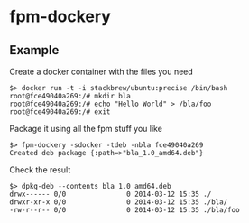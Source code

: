 fpm-dockery
======================

Example
---------------

Create a docker container with the files you need

    $> docker run -t -i stackbrew/ubuntu:precise /bin/bash
    root@fce49040a269:/# mkdir bla
    root@fce49040a269:/# echo "Hello World" > /bla/foo
    root@fce49040a269:/# exit

Package it using all the fpm stuff you like

    $> fpm-dockery -sdocker -tdeb -nbla fce49040a269
    Created deb package {:path=>"bla_1.0_amd64.deb"}

Check the result

    $> dpkg-deb --contents bla_1.0_amd64.deb
    drwx------ 0/0               0 2014-03-12 15:35 ./
    drwxr-xr-x 0/0               0 2014-03-12 15:35 ./bla/
    -rw-r--r-- 0/0               0 2014-03-12 15:35 ./bla/foo
